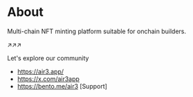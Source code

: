 # About

Multi-chain NFT minting platform suitable for onchain builders.

↗↗↗

Let's explore our community

- https://air3.app/
- https://x.com/air3app
- https://bento.me/air3 [Support]
